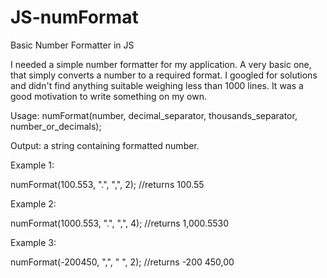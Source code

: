 # JS-numFormat
Basic Number Formatter in JS

I needed a simple number formatter for my application. A very basic one, that simply converts a number
to a required format. I googled for solutions and didn't find anything suitable weighing less than 1000 lines.
It was a good motivation to write something on my own.

Usage:
numFormat(number, decimal_separator, thousands_separator, number_or_decimals);

Output: 
a string containing formatted number.

Example 1:

numFormat(100.553, ".", ",", 2); //returns 100.55


Example 2:

numFormat(1000.553, ".", ",", 4); //returns 1,000.5530


Example 3: 

numFormat(-200450, ",", " ", 2); //returns -200 450,00
